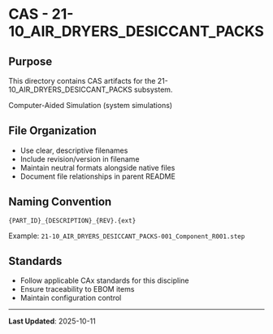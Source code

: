 # CAS - 21-10_AIR_DRYERS_DESICCANT_PACKS

## Purpose

This directory contains CAS artifacts for the 21-10_AIR_DRYERS_DESICCANT_PACKS subsystem.

Computer-Aided Simulation (system simulations)

## File Organization

- Use clear, descriptive filenames
- Include revision/version in filename
- Maintain neutral formats alongside native files
- Document file relationships in parent README

## Naming Convention

```
{PART_ID}_{DESCRIPTION}_{REV}.{ext}
```

Example: `21-10_AIR_DRYERS_DESICCANT_PACKS-001_Component_R001.step`

## Standards

- Follow applicable CAx standards for this discipline
- Ensure traceability to EBOM items
- Maintain configuration control

---

**Last Updated**: 2025-10-11
